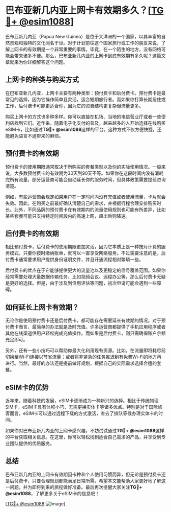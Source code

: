 # 巴布亚新几内亚上网卡有效期多久？[[TG💪+ @esim1088](https://t.me/s/esim1088)]

巴布亚新几内亚（Papua New Guinea）是位于大洋洲的一个国家，以其丰富的自然景观和独特的文化闻名于世。对于计划前往这个国家旅行或工作的朋友来说，了解上网卡的有效期是一个非常重要的事情。毕竟，在一个陌生的地方，没有网络可能会带来诸多不便。那么，巴布亚新几内亚的上网卡到底有效期有多久呢？这篇文章就来为你详细解答这个问题。

## 上网卡的种类与购买方式

在巴布亚新几内亚，上网卡主要有两种类型：预付费卡和后付费卡。预付费卡是最常见的选择，因为它操作简单且灵活，适合短期旅行者。而如果你打算长期居住或工作，后付费卡可能更适合你，因为它的资费结构更复杂但流量更多。

购买上网卡的方式也多种多样。你可以直接在机场、当地的电信营业厅或者一些便利店找到它们。近年来，随着电子化支付的普及，越来越多的人开始选择在线购买eSIM卡，比如通过**TG💪+ @esim1088**这样的平台。这种方式不仅方便快捷，还能避免语言不通带来的麻烦。

## 预付费卡的有效期

预付费卡的使用期限通常取决于所购买的套餐类型以及你的实际使用情况。一般来说，大多数预付费卡的有效期为30天到90天不等。如果你在这段时间内没有消耗完所有流量，部分运营商可能会自动延长你的服务时间，但具体政策需要提前咨询清楚。

例如，有些运营商会规定如果用户在一定时间内没有充值或者使用流量，卡片就会失效。因此，在购买之前最好确认清楚自己的需求，并根据行程合理安排购买时长。此外，不同品牌的预付费卡在有效期内的流量使用规则也可能有所差异，比如某些套餐可能只支持特定时间段内的高速上网，超出后则降速。

## 后付费卡的有效期

相比预付费卡，后付费卡的使用期限更加灵活，因为它本质上是一种按月计费的服务模式。只要你按时缴纳账单，就可以一直享受网络服务。不过需要注意的是，后付费卡通常要求用户提供身份证明文件，并且开通流程相对繁琐一些。

后付费卡的优点在于它能够提供更大的流量池以及更稳定的信号覆盖范围。如果你经常需要处理大量数据传输任务，比如视频会议、远程办公等，那么后付费卡无疑是更好的选择。但是，由于涉及到信用评估等问题，初次申请可能会遇到一些障碍。

## 如何延长上网卡有效期？

无论你是使用预付费卡还是后付费卡，都可能存在需要延长有效期的情况。对于预付费卡而言，最简单的办法就是及时充值。许多运营商都提供了手机应用程序或者其他在线渠道供用户轻松完成充值操作。而如果是后付费卡，则只需确保账户余额充足即可。

另外，还有一些小技巧可以帮助你最大化利用现有资源。比如，在流量即将耗尽前切换至Wi-Fi连接以节省流量；或者将非紧急的任务推迟到有免费Wi-Fi的地方再进行。当然，最好的办法还是提前做好规划，根据自己的实际需求选择合适的套餐。

## eSIM卡的优势

近年来，随着科技的发展，eSIM卡逐渐成为一种新兴的选择。相比于传统物理SIM卡，eSIM卡具有体积小巧、无需更换实体卡等诸多优点。特别是对于国际旅客而言，eSIM卡可以通过远程下载的方式激活，省去了排队等候办理实体卡的时间。

如果你对巴布亚新几内亚的上网卡感兴趣，不妨试试通过**TG💪+ @esim1088**这样的平台获取相关信息。在这里，你可以轻松找到适合自己需求的产品，并享受到专业团队提供的优质服务。

## 总结

巴布亚新几内亚的上网卡有效期因卡种和个人使用习惯而异，但无论是预付费卡还是后付费卡，只要合理规划都能满足日常所需。希望本文能帮助大家更好地了解这一问题，并为即将到来的旅程做好准备。最后再次提醒大家关注**TG💪+ @esim1088**，了解更多关于eSIM卡的信息吧！

[[TG💪+ @esim1088](https://t.me/s/esim1088) ![Image](https://i.postimg.cc/4NQfJmqS/Snipaste-2025-05-13-00-14-12.png)]